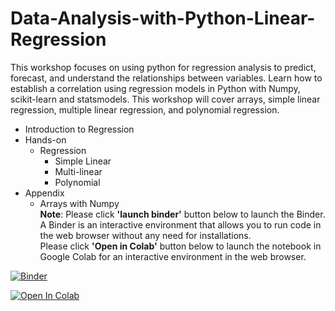 # Data-Analysis-with-Python-Linear-Regression
This workshop focuses on using python for regression analysis to predict, forecast, and understand the relationships between variables. Learn how to establish a correlation using regression models in Python with Numpy, scikit-learn and statsmodels. This workshop will cover arrays, simple linear regression, multiple linear regression, and polynomial regression.

* Introduction to Regression
* Hands-on
  * Regression<br>
    * Simple Linear 
    * Multi-linear 
    * Polynomial 
* Appendix
  * Arrays with Numpy<br>
**Note**: Please click **'launch binder'** button below to launch the Binder. A Binder is an interactive environment that allows you to run code in the web browser without any need for installations. <br>
Please click **'Open in Colab'** button below to launch the notebook in Google Colab for an interactive environment in the web browser.


[![Binder](https://mybinder.org/badge_logo.svg)](https://mybinder.org/v2/gh/The-CEAS-Library/Data-Analysis-with-Python-Linear-Regression.git/master)

[![Open In Colab](https://colab.research.google.com/assets/colab-badge.svg)](http://colab.research.google.com/github/The-CEAS-Library/Data-Analysis-with-Python-Linear-Regression)
